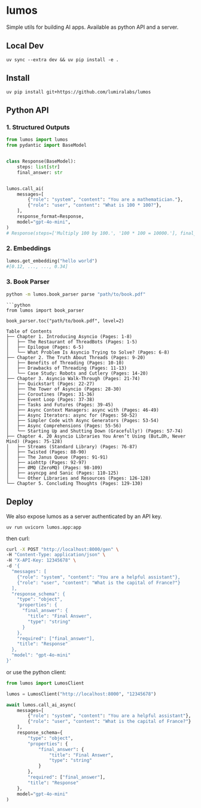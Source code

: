 # lumos
Simple utils for building AI apps. Available as python API and a server.

## Local Dev
```
uv sync --extra dev && uv pip install -e .
```

## Install
```
uv pip install git+https://github.com/lumiralabs/lumos
```


## Python API

### 1. Structured Outputs
```python
from lumos import lumos
from pydantic import BaseModel


class Response(BaseModel):
    steps: list[str]
    final_answer: str


lumos.call_ai(
    messages=[
        {"role": "system", "content": "You are a mathematician."},
        {"role": "user", "content": "What is 100 * 100?"},
    ],
    response_format=Response,
    model="gpt-4o-mini",
)
# Response(steps=['Multiply 100 by 100.', '100 * 100 = 10000.'], final_answer='10000')
```

### 2. Embeddings
```python
lumos.get_embedding("hello world")
#[0.12, ..., ..., 0.34]
```

### 3. Book Parser
```bash
python -m lumos.book_parser parse "path/to/book.pdf"
```
```
```python
from lumos import book_parser

book_parser.toc("path/to/book.pdf", level=2)
```
```
Table of Contents
├── Chapter 1. Introducing Asyncio (Pages: 1-8)
│   ├── The Restaurant of ThreadBots (Pages: 1-5)
│   ├── Epilogue (Pages: 6-5)
│   └── What Problem Is Asyncio Trying to Solve? (Pages: 6-8)
├── Chapter 2. The Truth About Threads (Pages: 9-20)
│   ├── Benefits of Threading (Pages: 10-10)
│   ├── Drawbacks of Threading (Pages: 11-13)
│   └── Case Study: Robots and Cutlery (Pages: 14-20)
├── Chapter 3. Asyncio Walk-Through (Pages: 21-74)
│   ├── Quickstart (Pages: 22-27)
│   ├── The Tower of Asyncio (Pages: 28-30)
│   ├── Coroutines (Pages: 31-36)
│   ├── Event Loop (Pages: 37-38)
│   ├── Tasks and Futures (Pages: 39-45)
│   ├── Async Context Managers: async with (Pages: 46-49)
│   ├── Async Iterators: async for (Pages: 50-52)
│   ├── Simpler Code with Async Generators (Pages: 53-54)
│   ├── Async Comprehensions (Pages: 55-56)
│   └── Starting Up and Shutting Down (Gracefully!) (Pages: 57-74)
├── Chapter 4. 20 Asyncio Libraries You Aren’t Using (But…Oh, Never Mind) (Pages: 75-128)
│   ├── Streams (Standard Library) (Pages: 76-87)
│   ├── Twisted (Pages: 88-90)
│   ├── The Janus Queue (Pages: 91-91)
│   ├── aiohttp (Pages: 92-97)
│   ├── ØMQ (ZeroMQ) (Pages: 98-109)
│   ├── asyncpg and Sanic (Pages: 110-125)
│   └── Other Libraries and Resources (Pages: 126-128)
└── Chapter 5. Concluding Thoughts (Pages: 129-130)
```


## Deploy 
We also expose lumos as a server authenticated by an API key.
```
uv run uvicorn lumos.app:app
```
then curl:
```bash
curl -X POST "http://localhost:8000/gen" \
-H "Content-Type: application/json" \
-H "X-API-Key: 12345678" \
-d '{
  "messages": [
    {"role": "system", "content": "You are a helpful assistant"},
    {"role": "user", "content": "What is the capital of France?"}
  ],
  "response_schema": {
    "type": "object",
    "properties": {
      "final_answer": {
        "title": "Final Answer",
        "type": "string"
      }
    },
    "required": ["final_answer"],
    "title": "Response"
  },
  "model": "gpt-4o-mini"
}'
```

or use the python client:
```python
from lumos import LumosClient

lumos = LumosClient("http://localhost:8000", "12345678")

await lumos.call_ai_async(
    messages=[
        {"role": "system", "content": "You are a helpful assistant"},
        {"role": "user", "content": "What is the capital of France?"}
    ],
    response_schema={
        "type": "object",
        "properties": {
            "final_answer": {
                "title": "Final Answer",
                "type": "string"
            }
        },
        "required": ["final_answer"],
        "title": "Response"
    },
    model="gpt-4o-mini"
)
```